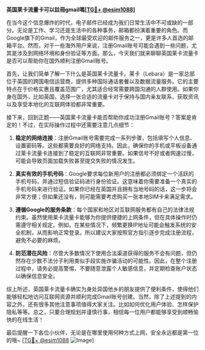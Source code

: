 **英国莱卡流量卡可以註冊gmail嗎[[TG💪+ @esim1088](https://t.me/s/esim1088)]**

在当今这个信息爆炸的时代，电子邮件已经成为我们日常生活中不可或缺的一部分。无论是工作、学习还是生活中的各种事务，邮箱都扮演着重要的角色。而Google旗下的Gmail，作为全球最受欢迎的邮件服务之一，更是许多人首选的邮箱平台。然而，对于一些海外用户来说，注册Gmail账号可能会遇到一些问题，尤其是涉及到网络环境和身份验证等方面。那么，今天我们就来聊聊英国莱卡流量卡是否可以帮助你在国外顺利注册Gmail账号。

首先，让我们简单了解一下什么是英国莱卡流量卡。莱卡（Lebara）是一家总部位于英国的跨国电信运营商，提供多种国际通话套餐以及数据流量服务。它的主要特点在于价格实惠且覆盖范围广，尤其适合经常需要跨国沟通的人群使用。如果你身在国外，比如英国，选择一张合适的流量卡对于保持与国内亲友联系、获取资讯以及享受本地化的互联网体验都非常重要。

接下来，回到正题——英国莱卡流量卡能否帮助你成功注册Gmail账号？答案是肯定的！不过，在实际操作过程中还需要注意几点细节：

1. **稳定的网络连接**：注册Gmail账号需要完成一系列步骤，包括填写个人信息、设置密码等。这些都需要良好的网络支持。因此，确保你的手机或平板设备通过莱卡流量卡连接到了稳定的互联网非常重要。如果信号不好或者网速过慢，可能会导致页面加载失败甚至提交失败的情况发生。

2. **真实有效的手机号码**：Google要求每位新用户的注册都必须绑定一个活跃的手机号码，并通过短信验证码进行身份验证。这意味着你需要准备一个真实的手机号码来进行验证。如果你已经在英国并且拥有当地号码的话，这一步将会非常方便；但如果还没有，则可能需要考虑购买一张本地SIM卡来满足需求。

3. **遵循Google的服务条款**：每个国家和地区对互联网服务都有自己的法律法规约束。虽然使用莱卡流量卡能够为你提供便捷的上网条件，但在具体操作时仍需遵守相关规定。例如，在某些情况下，频繁更换IP地址可能会触发系统的安全机制，从而影响正常登录。所以建议大家按照官方指引逐步完成注册流程，避免不必要的麻烦。

4. **防范潜在风险**：尽管大多数情况下使用合法渠道获得的服务不会有问题，但仍然存在少数不法分子利用类似手段实施诈骗活动的可能性。因此，在整个注册过程中，请务必提高警惕，不要随意泄露个人敏感信息，并定期检查账户状态以确保信息安全。

综上所述，英国莱卡流量卡确实为身处异国他乡的朋友提供了便利条件，使得他们能够轻松地访问互联网资源并顺利完成Gmail账号创建。当然，除了上述提到的内容之外，还有很多其他注意事项值得大家关注。比如如何优化用户体验、怎样保护隐私等等。总之，只要合理规划并谨慎行事，相信每一位用户都能够享受到顺畅愉快的在线生活！

最后提醒一下各位小伙伴，无论是在哪里使用何种方式上网，安全永远都是第一位的哦~ [[TG💪+ @esim1088](https://t.me/s/esim1088) ![Image](https://i.postimg.cc/4NQfJmqS/Snipaste-2025-05-13-00-14-12.png)]